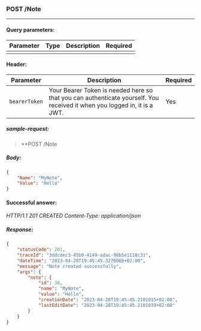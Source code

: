### POST /Note
---

#### Query parameters:

| Parameter | Type | Description | Required |
| --- | --- | --- | --- |
|  |  |  |  |

#### Header:

| Parameter | Description | Required |
| --- | --- | --- |
| `bearerToken` | Your Bearer Token is needed here so that you can authenticate yourself. You received it when you logged in, it is a JWT. | Yes |

##### sample-request:

> **POST /Note

##### Body:

```json
{
    "Name": "MyNote",
    "Value": "Hello"
}
```

#### Successful answer:

*HTTP/1.1 201 CREATED
Content-Type: application/json*

##### Response:

```json
{
    "statusCode": 201,
    "traceId": "3ddcdec3-45b0-4149-adac-98b5e1118c31",
    "dateTime": "2023-04-28T19:45:45.3278068+02:00",
    "message": "Note created successfully",
    "args": {
        "note": {
            "id": 38,
            "name": "MyNote",
            "value": "Hello",
            "creationDate": "2023-04-28T19:45:45.2101015+02:00",
            "lastEditDate": "2023-04-28T19:45:45.2101039+02:00"
        }
    }
}
```
